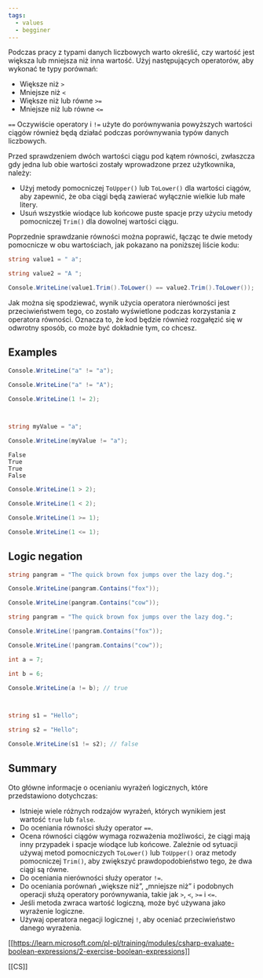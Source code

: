```yaml
---
tags:
  - values
  - begginer
---
```


Podczas pracy z typami danych liczbowych warto określić, czy wartość jest większa lub mniejsza niż inna wartość. Użyj następujących operatorów, aby wykonać te typy porównań:

- Większe niż `>`
- Mniejsze niż `<`
- Większe niż lub równe `>=`
- Mniejsze niż lub równe `<=`

`==` Oczywiście operatory i `!=` użyte do porównywania powyższych wartości ciągów również będą działać podczas porównywania typów danych liczbowych.

Przed sprawdzeniem dwóch wartości ciągu pod kątem równości, zwłaszcza gdy jedna lub obie wartości zostały wprowadzone przez użytkownika, należy:

- Użyj metody pomocniczej `ToUpper()` lub `ToLower()` dla wartości ciągów, aby zapewnić, że oba ciągi będą zawierać wyłącznie wielkie lub małe litery.
- Usuń wszystkie wiodące lub końcowe puste spacje przy użyciu metody pomocniczej `Trim()` dla dowolnej wartości ciągu.

Poprzednie sprawdzanie równości można poprawić, łącząc te dwie metody pomocnicze w obu wartościach, jak pokazano na poniższej liście kodu:

```cs
string value1 = " a";

string value2 = "A ";

Console.WriteLine(value1.Trim().ToLower() == value2.Trim().ToLower());
```

Jak można się spodziewać, wynik użycia operatora nierówności jest przeciwieństwem tego, co zostało wyświetlone podczas korzystania z operatora równości. Oznacza to, że kod będzie również rozgałęzić się w odwrotny sposób, co może być dokładnie tym, co chcesz.

## Examples

```cs
Console.WriteLine("a" != "a");

Console.WriteLine("a" != "A");

Console.WriteLine(1 != 2);



string myValue = "a";

Console.WriteLine(myValue != "a");
```

```output
False
True
True
False
```

```cs
Console.WriteLine(1 > 2);

Console.WriteLine(1 < 2);

Console.WriteLine(1 >= 1);

Console.WriteLine(1 <= 1);
```

## Logic negation

```cs
string pangram = "The quick brown fox jumps over the lazy dog.";

Console.WriteLine(pangram.Contains("fox"));

Console.WriteLine(pangram.Contains("cow"));
```

```cs
string pangram = "The quick brown fox jumps over the lazy dog.";

Console.WriteLine(!pangram.Contains("fox"));

Console.WriteLine(!pangram.Contains("cow"));
```

```cs
int a = 7;

int b = 6;

Console.WriteLine(a != b); // true



string s1 = "Hello";

string s2 = "Hello";

Console.WriteLine(s1 != s2); // false
```

## Summary

Oto główne informacje o ocenianiu wyrażeń logicznych, które przedstawiono dotychczas:

- Istnieje wiele różnych rodzajów wyrażeń, których wynikiem jest wartość `true` lub `false`.
- Do oceniania równości służy operator `==`.
- Ocena równości ciągów wymaga rozważenia możliwości, że ciągi mają inny przypadek i spacje wiodące lub końcowe. Zależnie od sytuacji używaj metod pomocniczych `ToLower()` lub `ToUpper()` oraz metody pomocniczej `Trim()`, aby zwiększyć prawdopodobieństwo tego, że dwa ciągi są równe.
- Do oceniania nierówności służy operator `!=`.
- Do oceniania porównań „większe niż”, „mniejsze niż” i podobnych operacji służą operatory porównywania, takie jak `>`, `<`, `>=` i `<=`.
- Jeśli metoda zwraca wartość logiczną, może być używana jako wyrażenie logiczne.
- Używaj operatora negacji logicznej `!`, aby oceniać przeciwieństwo danego wyrażenia.

[[https://learn.microsoft.com/pl-pl/training/modules/csharp-evaluate-boolean-expressions/2-exercise-boolean-expressions]]

[[CS]]
